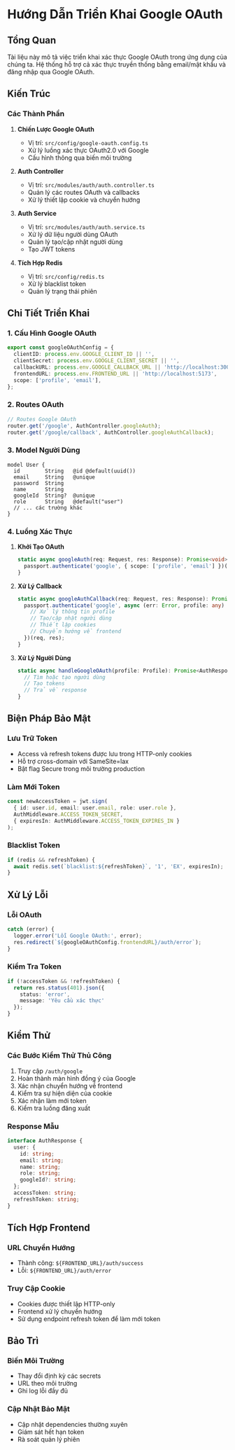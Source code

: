 # Hướng Dẫn Triển Khai Google OAuth

## Tổng Quan
Tài liệu này mô tả việc triển khai xác thực Google OAuth trong ứng dụng của chúng ta. Hệ thống hỗ trợ cả xác thực truyền thống bằng email/mật khẩu và đăng nhập qua Google OAuth.

## Kiến Trúc

### Các Thành Phần
1. **Chiến Lược Google OAuth**
   - Vị trí: `src/config/google-oauth.config.ts`
   - Xử lý luồng xác thực OAuth2.0 với Google
   - Cấu hình thông qua biến môi trường

2. **Auth Controller**
   - Vị trí: `src/modules/auth/auth.controller.ts`
   - Quản lý các routes OAuth và callbacks
   - Xử lý thiết lập cookie và chuyển hướng

3. **Auth Service**
   - Vị trí: `src/modules/auth/auth.service.ts`
   - Xử lý dữ liệu người dùng OAuth
   - Quản lý tạo/cập nhật người dùng
   - Tạo JWT tokens

4. **Tích Hợp Redis**
   - Vị trí: `src/config/redis.ts`
   - Xử lý blacklist token
   - Quản lý trạng thái phiên

## Chi Tiết Triển Khai

### 1. Cấu Hình Google OAuth
```typescript
export const googleOAuthConfig = {
  clientID: process.env.GOOGLE_CLIENT_ID || '',
  clientSecret: process.env.GOOGLE_CLIENT_SECRET || '',
  callbackURL: process.env.GOOGLE_CALLBACK_URL || 'http://localhost:3000/auth/google/callback',
  frontendURL: process.env.FRONTEND_URL || 'http://localhost:5173',
  scope: ['profile', 'email'],
};
```

### 2. Routes OAuth
```typescript
// Routes Google OAuth
router.get('/google', AuthController.googleAuth);
router.get('/google/callback', AuthController.googleAuthCallback);
```

### 3. Model Người Dùng
```prisma
model User {
  id        String   @id @default(uuid())
  email     String   @unique
  password  String
  name      String
  googleId  String?  @unique
  role      String   @default("user")
  // ... các trường khác
}
```

### 4. Luồng Xác Thực
1. **Khởi Tạo OAuth**
   ```typescript
   static async googleAuth(req: Request, res: Response): Promise<void> {
     passport.authenticate('google', { scope: ['profile', 'email'] })(req, res);
   }
   ```

2. **Xử Lý Callback**
   ```typescript
   static async googleAuthCallback(req: Request, res: Response): Promise<void> {
     passport.authenticate('google', async (err: Error, profile: any) => {
       // Xử lý thông tin profile
       // Tạo/cập nhật người dùng
       // Thiết lập cookies
       // Chuyển hướng về frontend
     })(req, res);
   }
   ```

3. **Xử Lý Người Dùng**
   ```typescript
   static async handleGoogleOAuth(profile: Profile): Promise<AuthResponseDto> {
     // Tìm hoặc tạo người dùng
     // Tạo tokens
     // Trả về response
   }
   ```

## Biện Pháp Bảo Mật

### Lưu Trữ Token
- Access và refresh tokens được lưu trong HTTP-only cookies
- Hỗ trợ cross-domain với SameSite=lax
- Bật flag Secure trong môi trường production

### Làm Mới Token
```typescript
const newAccessToken = jwt.sign(
  { id: user.id, email: user.email, role: user.role },
  AuthMiddleware.ACCESS_TOKEN_SECRET,
  { expiresIn: AuthMiddleware.ACCESS_TOKEN_EXPIRES_IN }
);
```

### Blacklist Token
```typescript
if (redis && refreshToken) {
  await redis.set(`blacklist:${refreshToken}`, '1', 'EX', expiresIn);
}
```

## Xử Lý Lỗi

### Lỗi OAuth
```typescript
catch (error) {
  logger.error('Lỗi Google OAuth:', error);
  res.redirect(`${googleOAuthConfig.frontendURL}/auth/error`);
}
```

### Kiểm Tra Token
```typescript
if (!accessToken && !refreshToken) {
  return res.status(401).json({
    status: 'error',
    message: 'Yêu cầu xác thực'
  });
}
```

## Kiểm Thử

### Các Bước Kiểm Thử Thủ Công
1. Truy cập `/auth/google`
2. Hoàn thành màn hình đồng ý của Google
3. Xác nhận chuyển hướng về frontend
4. Kiểm tra sự hiện diện của cookie
5. Xác nhận làm mới token
6. Kiểm tra luồng đăng xuất

### Response Mẫu
```typescript
interface AuthResponse {
  user: {
    id: string;
    email: string;
    name: string;
    role: string;
    googleId?: string;
  };
  accessToken: string;
  refreshToken: string;
}
```

## Tích Hợp Frontend

### URL Chuyển Hướng
- Thành công: `${FRONTEND_URL}/auth/success`
- Lỗi: `${FRONTEND_URL}/auth/error`

### Truy Cập Cookie
- Cookies được thiết lập HTTP-only
- Frontend xử lý chuyển hướng
- Sử dụng endpoint refresh token để làm mới token

## Bảo Trì

### Biến Môi Trường
- Thay đổi định kỳ các secrets
- URL theo môi trường
- Ghi log lỗi đầy đủ

### Cập Nhật Bảo Mật
- Cập nhật dependencies thường xuyên
- Giám sát hết hạn token
- Rà soát quản lý phiên 

